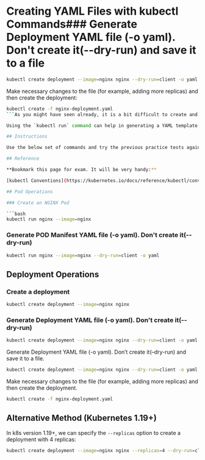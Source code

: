# Creating YAML Files with kubectl Commands### Generate Deployment YAML file (-o yaml). Don't create it(--dry-run) and save it to a file

```bash
kubectl create deployment --image=nginx nginx --dry-run=client -o yaml > nginx-deployment.yaml
```

Make necessary changes to the file (for example, adding more replicas) and then create the deployment:

```bash
kubectl create -f nginx-deployment.yaml
```As you might have seen already, it is a bit difficult to create and edit YAML files, especially in the CLI. During the exam, you might find it difficult to copy and paste YAML files from browser to terminal. 

Using the `kubectl run` command can help in generating a YAML template. And sometimes, you can even get away with just the `kubectl run` command without having to create a YAML file at all. For example, if you were asked to create a pod or deployment with specific name and image you can simply run the `kubectl run` command.

## Instructions

Use the below set of commands and try the previous practice tests again, but this time try to use the below commands instead of YAML files. Try to use these as much as you can going forward in all exercises.

## Reference

**Bookmark this page for exam. It will be very handy:**

[kubectl Conventions](https://kubernetes.io/docs/reference/kubectl/conventions/)

## Pod Operations

### Create an NGINX Pod

```bash
kubectl run nginx --image=nginx
```

### Generate POD Manifest YAML file (-o yaml). Don't create it(--dry-run)

```bash
kubectl run nginx --image=nginx --dry-run=client -o yaml
```

## Deployment Operations

### Create a deployment

```bash
kubectl create deployment --image=nginx nginx
```

### Generate Deployment YAML file (-o yaml). Don't create it(--dry-run)

```bash
kubectl create deployment --image=nginx nginx --dry-run=client -o yaml
```

Generate Deployment YAML file (-o yaml). Don’t create it(–dry-run) and save it to a file.

```bash
kubectl create deployment --image=nginx nginx --dry-run=client -o yaml > nginx-deployment.yaml
```

Make necessary changes to the file (for example, adding more replicas) and then create the deployment.

```bash
kubectl create -f nginx-deployment.yaml
```


## Alternative Method (Kubernetes 1.19+)

In k8s version 1.19+, we can specify the `--replicas` option to create a deployment with 4 replicas:

```bash
kubectl create deployment --image=nginx nginx --replicas=4 --dry-run=client -o yaml > nginx-deployment.yaml
```